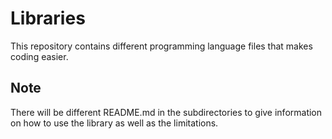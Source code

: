 # Libraries
This repository contains different programming language files that makes coding easier.

## Note
There will be different README.md in the subdirectories to give information on how to use the library as well as the limitations.
